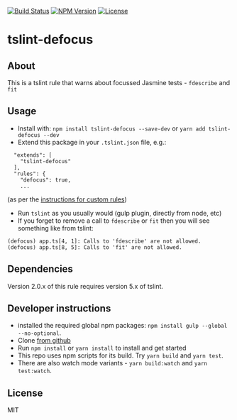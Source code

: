 [![Build Status](https://travis-ci.org/Sergiioo/tslint-defocus.svg?branch=master)](https://travis-ci.org/Sergiioo/tslint-defocus)
[![NPM Version](https://img.shields.io/npm/v/tslint-defocus.svg)](https://www.npmjs.com/package/tslint-defocus)
[![License](https://img.shields.io/npm/l/tslint-defocus.svg)](LICENSE)

# tslint-defocus

## About

This is a tslint rule that warns about focussed Jasmine tests - `fdescribe` and `fit`

## Usage

- Install with: `npm install tslint-defocus --save-dev` or `yarn add tslint-defocus --dev`
- Extend this package in your `.tslint.json` file, e.g.:

```
  "extends": [
    "tslint-defocus"
  ],
  "rules": {
    "defocus": true,
    ...
```

(as per the [instructions for custom rules](http://palantir.github.io/tslint/usage/custom-rules/))

- Run `tslint` as you usually would (gulp plugin, directly from node, etc)
- If you forget to remove a call to `fdescribe` or `fit` then you will see something like from tslint:

```
(defocus) app.ts[4, 1]: Calls to 'fdescribe' are not allowed.
(defocus) app.ts[8, 5]: Calls to 'fit' are not allowed.
```

## Dependencies

Version 2.0.x of this rule requires version 5.x of tslint.

## Developer instructions

- installed the required global npm packages: `npm install gulp --global --no-optional`.
- Clone [from github](https://github.com/Sergiioo/tslint-defocus)
- Run `npm install` or `yarn install` to install and get started
- This repo uses npm scripts for its build. Try `yarn build` and `yarn test`.
- There are also watch mode variants - `yarn build:watch` and `yarn test:watch`.

## License

MIT
